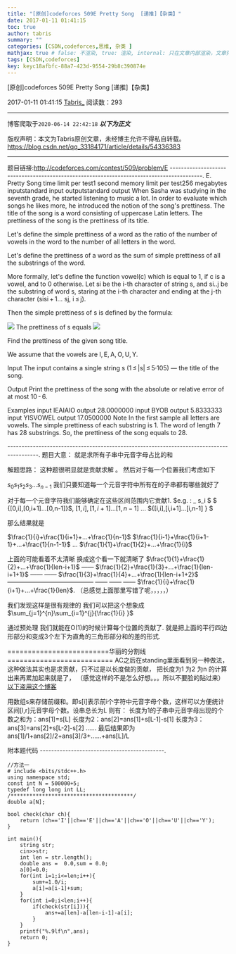 ```yaml
---
title: "[原创]codeforces 509E Pretty Song  [递推]【杂类】"
date: 2017-01-11 01:41:15
toc: true
author: tabris
summary: ""
categories: [CSDN,codeforces,思维, 杂类 ]
mathjax: true # false: 不渲染, true: 渲染, internal: 只在文章内部渲染，文章列表中不渲染
tags: [CSDN,codeforces]
key: keyc18afbfc-88a7-423d-9554-29b8c390874e
---
```


[原创]codeforces 509E Pretty Song  [递推]【杂类】

2017-01-11 01:41:15  [Tabris_](https://me.csdn.net/qq_33184171) 阅读数：293

---

博客爬取于`2020-06-14 22:42:18`
***以下为正文***

版权声明：本文为Tabris原创文章，未经博主允许不得私自转载。
https://blog.csdn.net/qq_33184171/article/details/54336383

<!-- more -->

---

题目链接:http://codeforces.com/contest/509/problem/E
-----------------------------------------------------------------------------------------.
E. Pretty Song
time limit per test1 second
memory limit per test256 megabytes
inputstandard input
outputstandard output
When Sasha was studying in the seventh grade, he started listening to music a lot. In order to evaluate which songs he likes more, he introduced the notion of the song's prettiness. The title of the song is a word consisting of uppercase Latin letters. The prettiness of the song is the prettiness of its title.

Let's define the simple prettiness of a word as the ratio of the number of vowels in the word to the number of all letters in the word.

Let's define the prettiness of a word as the sum of simple prettiness of all the substrings of the word.

More formally, let's define the function vowel(c) which is equal to 1, if c is a vowel, and to 0 otherwise. Let si be the i-th character of string s, and si..j be the substring of word s, staring at the i-th character and ending at the j-th character (sisi + 1... sj, i ≤ j).

Then the simple prettiness of s is defined by the formula:

![](http://codeforces.com/predownloaded/27/14/27145b36c09cc72c5deb69d6a300f48b844b6576.png)
The prettiness of s equals
![](http://codeforces.com/predownloaded/5c/1a/5c1a465eff7d8862a5715fbc7b5ef2f981542680.png)

Find the prettiness of the given song title.

We assume that the vowels are I, E, A, O, U, Y.

Input
The input contains a single string s (1 ≤ |s| ≤ 5·105) — the title of the song.

Output
Print the prettiness of the song with the absolute or relative error of at most 10 - 6.

Examples
input
IEAIAIO
output
28.0000000
input
BYOB
output
5.8333333
input
YISVOWEL
output
17.0500000
Note
In the first sample all letters are vowels. The simple prettiness of each substring is 1. The word of length 7 has 28 substrings. So, the prettiness of the song equals to 28.


-----------------------------------------------------------------------------------------.
题目大意：
就是求所有子串中元音字母占比的和

解题思路：
这种题很明显就是贡献求解 。
然后对于每一个位置我们考虑如下

$s_0s_1s_2s_3...s_{n-1}$
我们只要知道每一个元音字符中所有在的子串都有哪些就好了

对于每一个元音字符我们能够确定在这些区间范围内它贡献1.
$e.g. :  \_  s_i  $
$ {[0,i],[0,i+1]...[0,n-1]}$,
${[1,i],[1,i+1]...[1,n-1]}$
...
${[i,i],[i,i+1]...[i,n-1] } $

那么结果就是

$\frac{1}{i}+\frac{1}{i+1}+...+\frac{1}{n-1}$
$\frac{1}{i-1}+\frac{1}{i+1-1}+...+\frac{1}{n-1-1}$
...
$\frac{1}{1}+\frac{1}{2}+...+\frac{1}{i}$

上面的可能看着不太清晰
换成这个看一下就清晰了
$\frac{1}{1}+\frac{1}{2}+...+\frac{1}{len-i+1}$
—— $\frac{1}{2}+\frac{1}{3}+...+\frac{1}{len-i+1+1}$
—— —— $\frac{1}{3}+\frac{1}{4}+...+\frac{1}{len-i+1+2}$
——————————————
—— —— —— $\frac{1}{i}+\frac{1}{i+1}+...+\frac{1}{len}$.
（总感觉上面那里写错了呢，，，，，）

我们发现这样是很有规律的
我们可以把这个想象成
$\sum_{j=1}^{n}\sum_{i=1}^{j}{\frac{1}{i} }$

通过预处理
我们就能在O(1)的时候计算每个位置的贡献了.
就是把上面的平行四边形部分和变成3个左下为直角的三角形部分和的差的形式.

=========================华丽的分割线==========================
AC之后在standing里面看到另一种做法，
这种做法其实也是求贡献，只不过是以长度做的贡献，
把长度为1  为2 为n 的计算出来再累加起来就是了，
（感觉这样的不是怎么好想。。。所以不要脸的贴过来）
[以下盗用这个博客](http://blog.csdn.net/u014679804/article/details/44543833)

用数组s来存储前缀和。即s[i]表示前i个字符中元音字母个数，这样可以方便统计区间[l,r]元音字母个数。设串总长为L
则有：
长度为1的子串中元音字母出现的个数之和为：ans[1]=s[L]
长度为2：ans[2]=ans[1]+s[L-1]-s[1]
长度为3：ans[3]=ans[2]+s[L-2]-s[2]
……
最后结果即为 ans[1]/1+ans[2]/2+ans[3]/3+……+ans[L]/L

附本题代码
--------------------------------------------.
```
//方法一
# include <bits/stdc++.h>
using namespace std;
const int N = 500000+5;
typedef long long int LL;
/***************************************/
double a[N];

bool check(char ch){
    return (ch=='I'||ch=='E'||ch=='A'||ch=='O'||ch=='U'||ch=='Y');
}

int main(){
    string str;
    cin>>str;
    int len = str.length();
    double ans =  0.0,sum = 0.0;
    a[0]=0.0;
    for(int i=1;i<=len;i++){
        sum+=1.0/i;
        a[i]=a[i-1]+sum;
    }
    for(int i=0;i<len;i++){
        if(check(str[i])){
            ans+=a[len]-a[len-i-1]-a[i];
        }
    }
    printf("%.9lf\n",ans);
    return 0;
}

```
